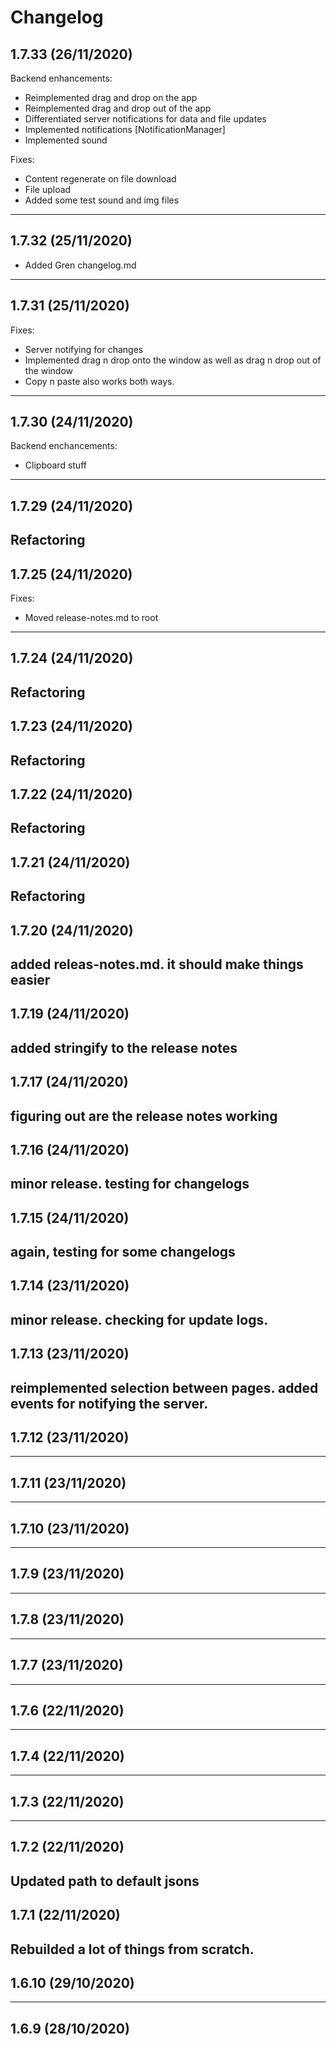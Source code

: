 # Changelog

## 1.7.33 (26/11/2020)
Backend enhancements:
- Reimplemented drag and drop on the app
- Reimplemented drag and drop out of the app
- Differentiated server notifications for data and file updates
- Implemented notifications [NotificationManager]
- Implemented sound 

Fixes:
- Content regenerate on file download
- File upload
- Added some test sound and img files

---

## 1.7.32 (25/11/2020)
- Added Gren changelog.md
---

## 1.7.31 (25/11/2020)
Fixes:
- Server notifying for changes
- Implemented drag n drop onto the window as well as drag n drop out of the window 
- Copy n paste also works both ways.
---

## 1.7.30 (24/11/2020)
Backend enchancements:
- Clipboard stuff
---

## 1.7.29 (24/11/2020)
Refactoring
---

## 1.7.25 (24/11/2020)
Fixes:
- Moved release-notes.md to root

---

## 1.7.24 (24/11/2020)
Refactoring
---

## 1.7.23 (24/11/2020)
Refactoring
---

## 1.7.22 (24/11/2020)
Refactoring
---

## 1.7.21 (24/11/2020)
Refactoring
---

## 1.7.20 (24/11/2020)
added releas-notes.md. it should make things easier
---

## 1.7.19 (24/11/2020)
added stringify to the release notes
---

## 1.7.17 (24/11/2020)
figuring out are the release notes working
---

## 1.7.16 (24/11/2020)
minor release. testing for changelogs
---

## 1.7.15 (24/11/2020)
again, testing for some changelogs
---

## 1.7.14 (23/11/2020)
minor release. checking for update logs.
---

## 1.7.13 (23/11/2020)
reimplemented selection between pages. added events for notifying the server.
---

## 1.7.12 (23/11/2020)

---

## 1.7.11 (23/11/2020)

---

## 1.7.10 (23/11/2020)

---

## 1.7.9 (23/11/2020)

---

## 1.7.8 (23/11/2020)

---

## 1.7.7 (23/11/2020)

---

## 1.7.6 (22/11/2020)

---

## 1.7.4 (22/11/2020)

---

## 1.7.3 (22/11/2020)

---

## 1.7.2 (22/11/2020)
Updated path to default jsons
---

## 1.7.1 (22/11/2020)
Rebuilded a lot of things from scratch.
---

## 1.6.10 (29/10/2020)

---

## 1.6.9 (28/10/2020)
